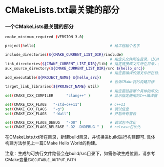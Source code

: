 # CMakeLists.txt最关键的部分

### **一个CMakeLists最关键的部分**

```bash
cmake_minimum_required (VERSION 3.0)

project(hello)                                  # 给工程起个名字

include_directories(${CMAKE_CURRENT_LIST_DIR}/include)
                                                # 指定头文件所在目录，让CMake找到我的头文件 .h
link_directories(${CMAKE_CURRENT_LIST_DIR}/lib) # 指定链接库文件所在目录，让CMake找到我的库文件 .lib
aux_source_directory(${CMAKE_CURRENT_LIST_DIR}/src ${hello_src})
                                                # 指定要编译的源文件所在目录，让CMake找到我的源文件 .cc
add_executable(${PROJECT_NAME} ${hello_src})
                                                # 告诉CMake我的构建目标
target_link_libraries(${PROJECT_NAME} util)
                                                # 指定要链接哪个具体的库文件（不同于前面目录，这里是文件名）
set(CMAKE_CXX_COMPILER      "clang++" )         # 显示指定使用的C++编译器

set(CMAKE_CXX_FLAGS   "-std=c++11")             # c++11
set(CMAKE_CXX_FLAGS   "-g")                     # 调试信息
set(CMAKE_CXX_FLAGS   "-Wall")                  # 开启所有警告

set(CMAKE_CXX_FLAGS_DEBUG   "-O0" )             # 调试包不优化
set(CMAKE_CXX_FLAGS_RELEASE "-O2 -DNDEBUG " )   # release包优化
```

在CMakeLists.txt所在目录，新建build目录，并切换进build进行构建即可. 具体构建方法参见上一篇CMake Hello World的构建。

注意：生成的可执行文件路径会在build/src目录下，如需修改生成位置，请参考CMake变量`EXECUTABLE_OUTPUT_PATH`


